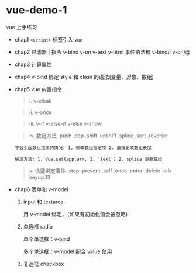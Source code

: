 # vue-demo-1
vue 上手练习

- chap1 `<script>` 标签引入 `vue`
- chap2 
过滤器 | 
指令 v-bind v-on v-text v-html 
事件语法糖 v-bind/: v-on/@
- chap3 计算属性
- chap4 
v-bind 绑定 style 和 class 的语法(变量、对象、数组)
- chap5 
vue 内置指令
    > i. v-cloak
    
    > ii. v-once
    
    > iii. v-if v-else-if v-else v-show
    
    > iv. 数组方法 .push .pop .shift .unshift .splice .sort .reverse
    
      不会引起数组渲染的情况: 1. 修改数组指定项 2. 直接更改数组长度
      
      解决方法: 1. Vue.set(app.arr, 1, 'text') 2. splice 更新数组
      
    > v. 快捷绑定事件 .stop .prevent .self .once .enter .delete .tab keyup.13
- chap6 表单和 v-model
  
  1. input 和 textarea 
  
      用 v-model 绑定，（如果有初始化值会被忽略)
  
  2. 单选框 radio

      单个单选框：v-bind
      
      多个单选框：v-model 配合 value 使用
  
  3. 复选框 checkbox
